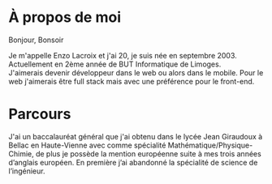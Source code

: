 # À propos de moi 
Bonjour, Bonsoir


Je m'appelle Enzo Lacroix et j'ai 20, je suis née en septembre 2003. Actuellement en 2ème année de BUT Informatique de Limoges.\
J'aimerais devenir développeur dans le web ou alors dans le mobile. Pour le web j'aimerais être full stack mais avec une préférence pour le front-end.


# Parcours
J'ai un baccalauréat général que j'ai obtenu dans le lycée Jean Giraudoux à Bellac en Haute-Vienne avec comme spécialité Mathématique/Physique-Chimie, de plus je possède la mention européenne suite à mes trois années d’anglais européen. En première j’ai abandonné la spécialité de science de l’ingénieur.
 
